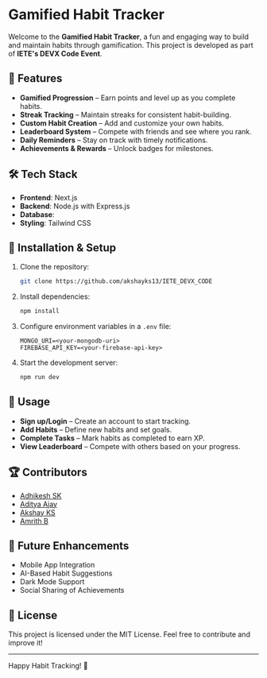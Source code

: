 # Gamified Habit Tracker

Welcome to the **Gamified Habit Tracker**, a fun and engaging way to build and maintain habits through gamification. This project is developed as part of **IETE's DEVX Code Event**.

## 🚀 Features
- **Gamified Progression** – Earn points and level up as you complete habits.
- **Streak Tracking** – Maintain streaks for consistent habit-building.
- **Custom Habit Creation** – Add and customize your own habits.
- **Leaderboard System** – Compete with friends and see where you rank.
- **Daily Reminders** – Stay on track with timely notifications.
- **Achievements & Rewards** – Unlock badges for milestones.

## 🛠️ Tech Stack
- **Frontend**: Next.js
- **Backend**: Node.js with Express.js
- **Database**: 
- **Styling**: Tailwind CSS

## 📌 Installation & Setup
1. Clone the repository:
   ```sh
   git clone https://github.com/akshayks13/IETE_DEVX_CODE
   ```
2. Install dependencies:
   ```sh
   npm install
   ```
3. Configure environment variables in a `.env` file:
   ```env
   MONGO_URI=<your-mongodb-uri>
   FIREBASE_API_KEY=<your-firebase-api-key>
   ```
4. Start the development server:
   ```sh
   npm run dev
   ```

## 📖 Usage
- **Sign up/Login** – Create an account to start tracking.
- **Add Habits** – Define new habits and set goals.
- **Complete Tasks** – Mark habits as completed to earn XP.
- **View Leaderboard** – Compete with others based on your progress.

## 🏆 Contributors
- [Adhikesh SK](https://github.com/AdhikeshSK)
- [Aditya Ajay](https://github.com/AdityaAjay)
- [Akshay KS](https://github.com/AkshayKS)
- [Amrith B](https://github.com/AmrithB)

## 🎯 Future Enhancements
- Mobile App Integration
- AI-Based Habit Suggestions
- Dark Mode Support
- Social Sharing of Achievements

## 📜 License
This project is licensed under the MIT License. Feel free to contribute and improve it!

---

Happy Habit Tracking! 🚀
